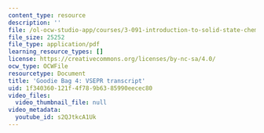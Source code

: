 ```yaml
---
content_type: resource
description: ''
file: /ol-ocw-studio-app/courses/3-091-introduction-to-solid-state-chemistry-fall-2018/s2QJtkcA1Uk_transcript.pdf
file_size: 25252
file_type: application/pdf
learning_resource_types: []
license: https://creativecommons.org/licenses/by-nc-sa/4.0/
ocw_type: OCWFile
resourcetype: Document
title: 'Goodie Bag 4: VSEPR transcript'
uid: 1f340360-121f-4f78-9b63-85990eecec80
video_files:
  video_thumbnail_file: null
video_metadata:
  youtube_id: s2QJtkcA1Uk
---
```


